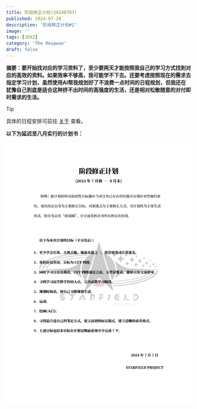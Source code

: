 ```yaml
---
title: 阶段修正计划(20240707)
published: 2024-07-26
description: '阶段修正计划#1'
image: ''
tags: [JDXZ]
category: 'The Respwan'
draft: false 
---
```

**摘要：要开始找对应的学习资料了，至少要两天才能按照我自己的学习方式找到对应的高效的资料。如果效率不够高，我可能学不下去。还要考虑按照现在的需求去指定学习计划，虽然使用AI帮我规划好了不浪费一点时间的日程规划，但我还在犹豫自己到底是适合这种挤不出时间的高强度的生活，还是相对松散随意的对付即时需求的生活。**

> [!TIP]
> 具体的日程安排可前往 [关于](http://blog.project-hoshizora.cn/about) 查看。

**以下为延迟至八月实行的计划书：**

<img src="https://github.com/HoshiriAki/hoshiriaki.github.io/blob/main/src/content/posts/JDXZ/JDXZ20240707.png?raw=true">